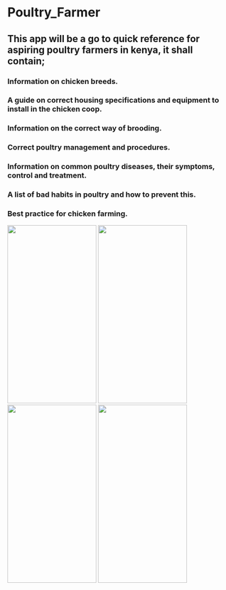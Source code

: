 # Poultry_Farmer
## This app will be a go to quick reference for aspiring poultry farmers in kenya, it shall contain;
### Information on chicken breeds.
### A guide on correct housing specifications and equipment to install in the chicken coop.
### Information on the correct way of brooding.
### Correct poultry management and procedures.
### Information on common poultry diseases, their symptoms, control and treatment.
### A list of bad habits in poultry and how to prevent this.
### Best practice for chicken farming.


<img src = "https://user-images.githubusercontent.com/48671383/93919178-fda7e200-fd15-11ea-864d-1498487c70e7.png" width = "200" height = "400"> <img src = "https://user-images.githubusercontent.com/48671383/93919188-01d3ff80-fd16-11ea-89aa-824fec07a5fd.png" width = "200" height = "400"> <img src = "https://user-images.githubusercontent.com/48671383/93919200-04cef000-fd16-11ea-9c54-55a1660c551e.png" width = "200" height = "400"> <img src = "https://user-images.githubusercontent.com/48671383/93919231-0ef0ee80-fd16-11ea-9241-43831307a5cc.png" width = "200" height = "400">



